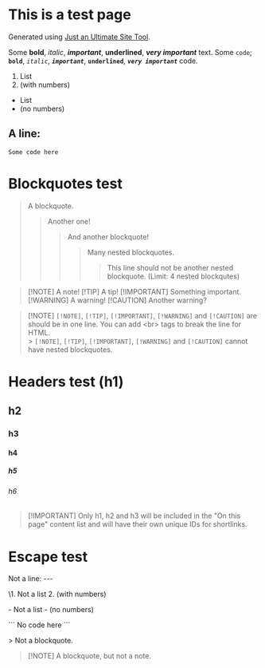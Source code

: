 # This is a test page
Generated using [Just an Ultimate Site Tool](https://just.is-a.dev/).

Some **bold**, *italic*, ***important***, __underlined__, __***very important***__ text.
Some `code`; **`bold`**, *`italic`*, ***`important`***, __`underlined`__, __***`very important`***__ code.

1. List
2. (with numbers)

- List
- (no numbers)

A line:
---

```
Some code here
```

# Blockquotes test
> A blockquote.
> > Another one!
> > > And another blockquote!
> > > > Many nested blockquotes.
> > > > > This line should not be another nested blockquote. (Limit: 4 nested blockqutes)

> [!NOTE] A note!
> [!TIP] A tip!
> [!IMPORTANT] Something important.
> [!WARNING] A warning!
> [!CAUTION] Another warning?

> [!NOTE] `[!NOTE]`, `[!TIP]`, `[!IMPORTANT]`, `[!WARNING]` and `[!CAUTION]` are should be in one line. You can add \<br> tags to break the line for HTML. <br> > `[!NOTE]`, `[!TIP]`, `[!IMPORTANT]`, `[!WARNING]` and `[!CAUTION]` cannot have nested blockquotes.

# Headers test (h1)
## h2
### h3
#### h4
##### h5
###### h6
> [!IMPORTANT] Only h1, h2 and h3 will be included in the "On this page" content list and will have their own unique IDs for shortlinks.

# Escape test
Not a line:
\---

\1. Not a list
2\. (with numbers)

\- Not a list
\- (no numbers)

\`\`\`
No code here
\`\`\`

\> Not a blockquote.

> \[!NOTE] A blockquote, but not a note.